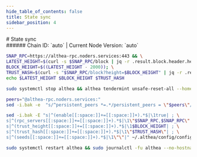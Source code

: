 ```yaml
---
hide_table_of_contents: false
title: State sync
sidebar_position: 4
---
```


<div class="h1-with-icon icon-althea">
# State sync
</div>
###### Chain ID: `auto` | Current Node Version: `auto`

```bash
SNAP_RPC=https://althea-rpc.noders.services:443 && \
LATEST_HEIGHT=$(curl -s $SNAP_RPC/block | jq -r .result.block.header.height); \
BLOCK_HEIGHT=$((LATEST_HEIGHT - 2000)); \
TRUST_HASH=$(curl -s "$SNAP_RPC/block?height=$BLOCK_HEIGHT" | jq -r .result.block_id.hash) && \
echo $LATEST_HEIGHT $BLOCK_HEIGHT $TRUST_HASH
```
```bash
sudo systemctl stop althea && althea tendermint unsafe-reset-all --home ~/.althea --keep-addr-book
```
```bash
peers="@althea-rpc.noders.services:"
sed -i.bak -e  "s/^persistent_peers *=.*/persistent_peers = \"$peers\"/" ~/.althea/config/config.toml
```
```bash
sed -i.bak -E "s|^(enable[[:space:]]+=[[:space:]]+).*$|\1true| ; \
s|^(rpc_servers[[:space:]]+=[[:space:]]+).*$|\1\"$SNAP_RPC,$SNAP_RPC\"| ; \
s|^(trust_height[[:space:]]+=[[:space:]]+).*$|\1$BLOCK_HEIGHT| ; \
s|^(trust_hash[[:space:]]+=[[:space:]]+).*$|\1\"$TRUST_HASH\"| ; \
s|^(seeds[[:space:]]+=[[:space:]]+).*$|\1\"\"|" ~/.althea/config/config.toml
```
```bash
sudo systemctl restart althea && sudo journalctl -fu althea --no-hostname -o cat
```
